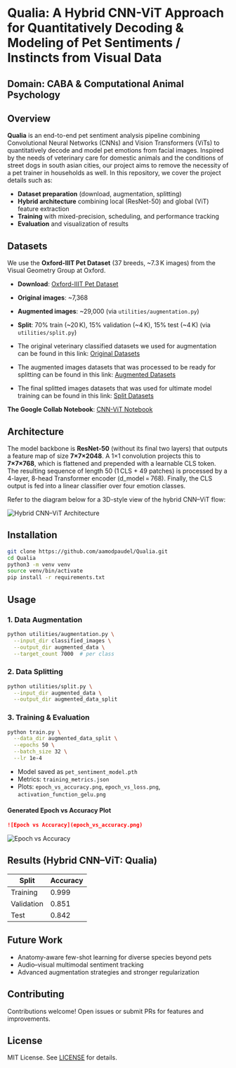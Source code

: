 # Qualia: A Hybrid CNN-ViT Approach for Quantitatively Decoding & Modeling of Pet Sentiments / Instincts from Visual Data

## Domain: CABA & Computational Animal Psychology 

## Overview

**Qualia** is an end-to-end pet sentiment analysis pipeline combining Convolutional Neural Networks (CNNs) and Vision Transformers (ViTs) to quantitatively decode and model pet emotions from facial images. Inspired by the needs of veterinary care for domestic animals and the conditions of street dogs in south asian cities, our project aims to remove the necessity of a pet trainer in households as well. In this repository, we cover the project details such as:

* **Dataset preparation** (download, augmentation, splitting)
* **Hybrid architecture** combining local (ResNet-50) and global (ViT) feature extraction
* **Training** with mixed-precision, scheduling, and performance tracking
* **Evaluation** and visualization of results

## Datasets

We use the **Oxford-IIIT Pet Dataset** (37 breeds, \~7.3 K images) from the Visual Geometry Group at Oxford.

* **Download**: [Oxford-IIIT Pet Dataset](https://www.robots.ox.ac.uk/~vgg/data/pets/)
* **Original images**: \~7,368
* **Augmented images**: \~29,000 (via `utilities/augmentation.py`)
* **Split**: 70% train (\~20 K), 15% validation (\~4 K), 15% test (\~4 K) (via `utilities/split.py`)

* The original veterinary classified datasets we used for augmentation can be found in this link: [Original Datasets](https://drive.google.com/drive/folders/1DHReaqAtvxzKNFn5YvrJ9AkvDizpwGg7?usp=sharing)
* The augmented images datasets that was processed to be ready for splitting can be found in this link: [Augmented Datasets](https://drive.google.com/drive/folders/1a6bbYXf-mcMdaAu1hBR83N7OcuKb_TP3?usp=drive_link)
* The final splitted images datasets that was used for ultimate model training can be found in this link: [Split Datasets](https://drive.google.com/drive/folders/1KtGcq8W4jo8LSuuuilLnmuMu_ibaxss0?usp=drive_link)

**The Google Collab Notebook**: [CNN-ViT Notebook](https://colab.research.google.com/drive/15hD_IoFO7B7PHTO4jiTzLMEuil3SpWWp?usp=drive_link)  

## Architecture

The model backbone is **ResNet-50** (without its final two layers) that outputs a feature map of size **7×7×2048**. A 1×1 convolution projects this to **7×7×768**, which is flattened and prepended with a learnable CLS token. The resulting sequence of length 50 (1 CLS + 49 patches) is processed by a 4-layer, 8-head Transformer encoder (d\_model = 768). Finally, the CLS output is fed into a linear classifier over four emotion classes.

Refer to the diagram below for a 3D-style view of the hybrid CNN–ViT flow:

![Hybrid CNN–ViT Architecture](https://github.com/aamodpaudel/Qualia/blob/main/Visualizations_Generated/3d-architecture.jpg)


## Installation

```bash
git clone https://github.com/aamodpaudel/Qualia.git
cd Qualia
python3 -m venv venv
source venv/bin/activate
pip install -r requirements.txt
```

## Usage

### 1. Data Augmentation

```bash
python utilities/augmentation.py \
  --input_dir classified_images \
  --output_dir augmented_data \
  --target_count 7000  # per class
```

### 2. Data Splitting

```bash
python utilities/split.py \
  --input_dir augmented_data \
  --output_dir augmented_data_split
```

### 3. Training & Evaluation

```bash
python train.py \
  --data_dir augmented_data_split \
  --epochs 50 \
  --batch_size 32 \
  --lr 1e-4
```

* Model saved as `pet_sentiment_model.pth`
* Metrics: `training_metrics.json`
* Plots: `epoch_vs_accuracy.png`, `epoch_vs_loss.png`, `activation_function_gelu.png`

#### Generated Epoch vs Accuracy Plot


```markdown
![Epoch vs Accuracy](epoch_vs_accuracy.png)
```

![Epoch vs Accuracy](https://github.com/aamodpaudel/Qualia/blob/main/Visualizations_Generated/epoch_vs_accuracy.png)

## Results (Hybrid CNN–ViT: Qualia)

| Split      | Accuracy |
| ---------- | -------- |
| Training   | 0.999    |
| Validation | 0.851    |
| Test       | 0.842    |

## Future Work

* Anatomy-aware few-shot learning for diverse species beyond pets
* Audio–visual multimodal sentiment tracking
* Advanced augmentation strategies and stronger regularization

## Contributing

Contributions welcome! Open issues or submit PRs for features and improvements.

## License

MIT License. See [LICENSE](LICENSE) for details.
